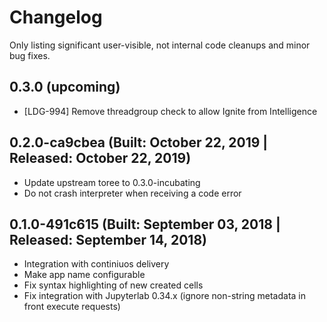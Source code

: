 # Changelog

Only listing significant user-visible, not internal code cleanups and minor bug fixes.

## 0.3.0 (upcoming)

* [LDG-994] Remove threadgroup check to allow Ignite from Intelligence

## 0.2.0-ca9cbea (Built: October 22, 2019 | Released: October 22, 2019)

* Update upstream toree to 0.3.0-incubating
* Do not crash interpreter when receiving a code error

## 0.1.0-491c615 (Built: September 03, 2018 | Released: September 14, 2018)

* Integration with continiuos delivery
* Make app name configurable
* Fix syntax highlighting of new created cells
* Fix integration with Jupyterlab 0.34.x (ignore non-string metadata in front execute requests)
